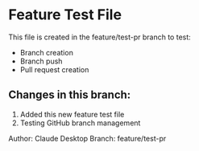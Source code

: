 # Feature Test File

This file is created in the feature/test-pr branch to test:
- Branch creation
- Branch push
- Pull request creation

## Changes in this branch:
1. Added this new feature test file
2. Testing GitHub branch management

Author: Claude Desktop
Branch: feature/test-pr